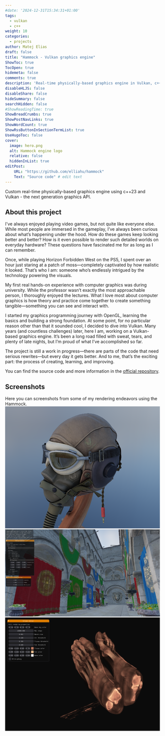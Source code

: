 ```yaml
---
#date: '2024-12-31T15:34:31+01:00'
tags:
  - vulkan
  - c++
weight: 10
categories:
  - projects
author: Matej Elias
draft: false
title: "Hammock - Vulkan graphics engine"
ShowToc: true
TocOpen: true
hidemeta: false
comments: true
description: 'Real-time physically-based graphics engine in Vulkan, c++23'
disableHLJS: false
disableShare: false
hideSummary: false
searchHidden: false
#ShowReadingTime: true
ShowBreadCrumbs: true
ShowPostNavLinks: true
ShowWordCount: true
ShowRssButtonInSectionTermList: true
UseHugoToc: false
cover:
  image: hero.png
  alt: Hammock engine logo
  relative: false
  hiddenInList: true
editPost:
    URL: "https://github.com/elliahu/hammock"
    Text: "Source code" # edit text
---
```


Custom real-time physically-based graphics engine using c++23 and Vulkan - the next generation graphics API.

## About this project
I've always enjoyed playing video games, but not quite like everyone else. While most people are immersed in the gameplay, I’ve always been curious about what’s happening under the hood. How do these games keep looking better and better? How is it even possible to render such detailed worlds on everyday hardware? These questions have fascinated me for as long as I can remember.

Once, while playing Horizon Forbidden West on the PS5, I spent over an hour just staring at a patch of moss—completely captivated by how realistic it looked. That’s who I am: someone who’s endlessly intrigued by the technology powering the visuals.

My first real hands-on experience with computer graphics was during university. While the professor wasn’t exactly the most approachable person, I thoroughly enjoyed the lectures. What I love most about computer graphics is how theory and practice come together to create something tangible—something you can see and interact with.

I started my graphics programming journey with OpenGL, learning the basics and building a strong foundation. At some point, for no particular reason other than that it sounded cool, I decided to dive into Vulkan. Many years (and countless challenges) later, here I am, working on a Vulkan-based graphics engine. It’s been a long road filled with sweat, tears, and plenty of late nights, but I’m proud of what I’ve accomplished so far.

The project is still a work in progress—there are parts of the code that need serious rewrites—but every day it gets better. And to me, that’s the exciting part: the process of creating, learning, and improving.

You can find the source code and more information in the [official repository](https://github.com/elliahu/hammock).

## Screenshots
Here you can screenshots from some of my rendering endeavors using the Hammock.
![](helmet2.png)
![](sponza.png)
![](volume.png)

